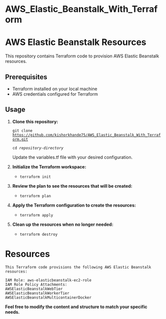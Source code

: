 # AWS_Elastic_Beanstalk_With_Terraform

# AWS Elastic Beanstalk Resources

This repository contains Terraform code to provision AWS Elastic Beanstalk resources.

## Prerequisites

- Terraform installed on your local machine
- AWS credentials configured for Terraform

## Usage

1. **Clone this repository:**

    <code>git clone https://github.com/kishorkhande75/AWS_Elastic_Beanstalk_With_Terraform.git</code>

    <code>cd <em>repository-directory</em> </code>

    Update the variables.tf file with your desired configuration.

2. **Initialize the Terraform workspace:**
    - <code>terraform init</code>

3. **Review the plan to see the resources that will be created:**

    - <code>terraform plan</code>

4. **Apply the Terraform configuration to create the resources:**

    - <code>terraform apply</code>

5. **Clean up the resources when no longer needed:**

    - <code>terraform destroy</code>

# Resources

    This Terraform code provisions the following AWS Elastic Beanstalk resources:

    IAM Role: aws-elasticbeanstalk-ec2-role
    IAM Role Policy Attachments:
    AWSElasticBeanstalkWebTier
    AWSElasticBeanstalkWorkerTier
    AWSElasticBeanstalkMulticontainerDocker

**Feel free to modify the content and structure to match your specific needs.**
